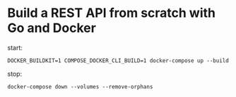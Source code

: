 # Build a REST API from scratch with Go and Docker
start:
```
DOCKER_BUILDKIT=1 COMPOSE_DOCKER_CLI_BUILD=1 docker-compose up --build
```

stop:
```
docker-compose down --volumes --remove-orphans
```